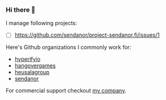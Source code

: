 ### Hi there 👋

<!--
**thejhh/thejhh** is a ✨ _special_ ✨ repository because its `README.md` (this file) appears on your GitHub profile.

Here are some ideas to get you started:

- 🔭 I’m currently working on ...
- 🌱 I’m currently learning ...
- 👯 I’m looking to collaborate on ...
- 🤔 I’m looking for help with ...
- 💬 Ask me about ...
- 📫 How to reach me: ...
- 😄 Pronouns: ...
- ⚡ Fun fact: ...
-->

I manage following projects:

 * [ ] https://github.com/sendanor/project-sendanor.fi/issues/1

Here's Github organizations I commonly work for:
 
 * [hyperifyio](https://github.com/hyperifyio)
 * [hangovergames](https://github.com/hangovergames)
 * [heusalagroup](https://github.com/heusalagroup)
 * [sendanor](https://github.com/sendanor)

For commercial support checkout [my company](https://www.heusalagroup.com).
